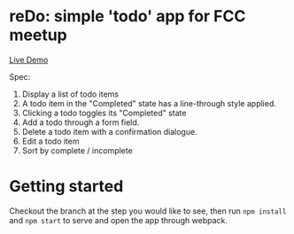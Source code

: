 # reDo: simple 'todo' app for FCC meetup

[Live Demo](https://jonssmall.github.io/reDo/)

Spec:
1. Display a list of todo items
2. A todo item in the "Completed" state has a line-through style applied.
3. Clicking a todo toggles its "Completed" state
4. Add a todo through a form field.
5. Delete a todo item with a confirmation dialogue.
6. Edit a todo item
7. Sort by complete / incomplete

# Getting started
Checkout the branch at the step you would like to see, then run `npm install` and `npm start` to serve
and open the app through webpack.